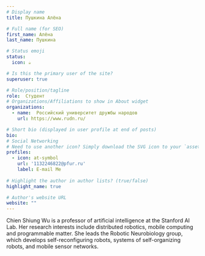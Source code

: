 ```yaml
---
# Display name
title: Пушкина Алёна 

# Full name (for SEO)
first_name: Алёна
last_name: Пушкина

# Status emoji
status:
  icon: ☕️

# Is this the primary user of the site?
superuser: true

# Role/position/tagline
role:  Студент
# Organizations/Affiliations to show in About widget
organizations:
  - name:  Российский университет дружбы народов
    url: https://www.rudn.ru/

# Short bio (displayed in user profile at end of posts)
bio:  
# Social Networking
# Need to use another icon? Simply download the SVG icon to your `assets/media/icons/` folder.
profiles:
  - icon: at-symbol
    url: '1132246822@pfur.ru'
    label: E-mail Me
  
# Highlight the author in author lists? (true/false)
highlight_name: true

# Author's website URL
website: ""
---
```


Chien Shiung Wu is a professor of artificial intelligence at the Stanford AI Lab. Her research interests include
distributed robotics, mobile computing and programmable matter. She leads the Robotic Neurobiology group, which develops
self-reconfiguring robots, systems of self-organizing robots, and mobile sensor networks.
